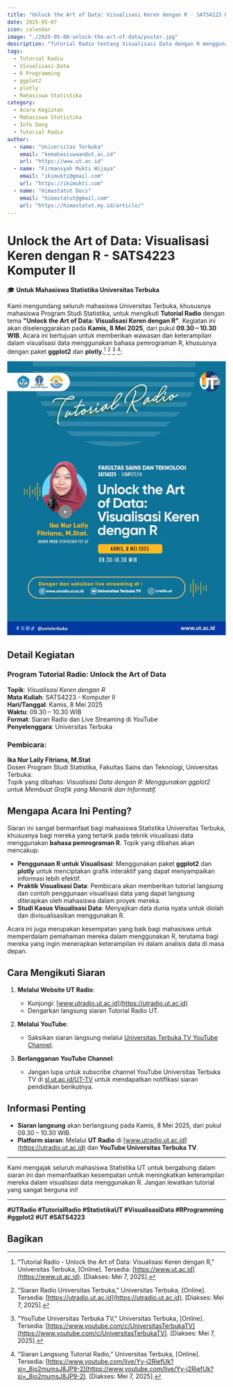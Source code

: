 ```yaml
---
title: "Unlock the Art of Data: Visualisasi Keren dengan R - SATS4223 Komputer II"
date: 2025-05-07
icon: calendar
image: "./2025-05-08-unlock-the-art-of-data/poster.jpg"
description: "Tutorial Radio tentang Visualisasi Data dengan R menggunakan ggplot2 dan plotly. Bergabunglah untuk meningkatkan keterampilan visualisasi data Anda!"
tags:
  - Tutorial Radio
  - Visualisasi Data
  - R Programming
  - ggplot2
  - plotly
  - Mahasiswa Statistika
category:
  - Acara Kegiatan
  - Mahasiswa Statistika
  - Info Dong
  - Tutorial Radio
author:
  - name: "Universitas Terbuka"
    email: "kemahasiswaan@ut.ac.id"
    url: "https://www.ut.ac.id"
  - name: "Firmansyah Mukti Wijaya"  
    email: "ikimukti@gmail.com"  
    url: "https://ikimukti.com"  
  - name: "Himastatut Docs"  
    email: "himastatut@gmail.com"  
    url: "https://himastatut.my.id/article/"  
---
```


# Unlock the Art of Data: Visualisasi Keren dengan R - SATS4223 Komputer II

🎓 **Untuk Mahasiswa Statistika Universitas Terbuka**  

Kami mengundang seluruh mahasiswa Universitas Terbuka, khususnya mahasiswa Program Studi Statistika, untuk mengikuti **Tutorial Radio** dengan tema **"Unlock the Art of Data: Visualisasi Keren dengan R"**. Kegiatan ini akan diselenggarakan pada **Kamis, 8 Mei 2025**, dari pukul **09.30 – 10.30 WIB**. Acara ini bertujuan untuk memberikan wawasan dan keterampilan dalam visualisasi data menggunakan bahasa pemrograman R, khususnya dengan paket **ggplot2** dan **plotly**.[^1] [^2] [^3] [^4]:

![Tutorial Radio - Unlock the Art of Data](./2025-05-08-unlock-the-art-of-data/poster.jpg)

## Detail Kegiatan
### Program Tutorial Radio: Unlock the Art of Data
**Topik**: *Visualisasi Keren dengan R*  
**Mata Kuliah**: SATS4223 - Komputer II  
**Hari/Tanggal**: Kamis, 8 Mei 2025  
**Waktu**: 09.30 – 10.30 WIB  
**Format**: Siaran Radio dan Live Streaming di YouTube  
**Penyelenggara**: Universitas Terbuka  

### Pembicara:
**Ika Nur Laily Fitriana, M.Stat**  
Dosen Program Studi Statistika, Fakultas Sains dan Teknologi, Universitas Terbuka.  
Topik yang dibahas: *Visualisasi Data dengan R: Menggunakan ggplot2 untuk Membuat Grafik yang Menarik dan Informatif.*

## Mengapa Acara Ini Penting?

Siaran ini sangat bermanfaat bagi mahasiswa Statistika Universitas Terbuka, khususnya bagi mereka yang tertarik pada teknik visualisasi data menggunakan **bahasa pemrograman R**. Topik yang dibahas akan mencakup:
- **Penggunaan R untuk Visualisasi**: Menggunakan paket **ggplot2** dan **plotly** untuk menciptakan grafik interaktif yang dapat menyampaikan informasi lebih efektif.
- **Praktik Visualisasi Data**: Pembicara akan memberikan tutorial langsung dan contoh penggunaan visualisasi data yang dapat langsung diterapkan oleh mahasiswa dalam proyek mereka.
- **Studi Kasus Visualisasi Data**: Menyajikan data dunia nyata untuk diolah dan divisualisasikan menggunakan R.

Acara ini juga merupakan kesempatan yang baik bagi mahasiswa untuk memperdalam pemahaman mereka dalam menggunakan R, terutama bagi mereka yang ingin menerapkan keterampilan ini dalam analisis data di masa depan.

## Cara Mengikuti Siaran
1. **Melalui Website UT Radio**:
   - Kunjungi: [www.utradio.ut.ac.id](https://utradio.ut.ac.id)  
   - Dengarkan langsung siaran Tutorial Radio UT.

2. **Melalui YouTube**:
   - Saksikan siaran langsung melalui [Universitas Terbuka TV YouTube Channel](https://www.youtube.com/live/Yy-j2RiefUk?si=_8jo2mumsJ8JP9-2).

3. **Berlangganan YouTube Channel**:
   - Jangan lupa untuk subscribe channel YouTube Universitas Terbuka TV di [sl.ut.ac.id/UT-TV](https://sl.ut.ac.id/UT-TV) untuk mendapatkan notifikasi siaran pendidikan berikutnya.

## Informasi Penting
- **Siaran langsung** akan berlangsung pada Kamis, 8 Mei 2025, dari pukul 09.30 – 10.30 WIB.
- **Platform siaran**: Melalui **UT Radio** di [www.utradio.ut.ac.id](https://utradio.ut.ac.id) dan **YouTube Universitas Terbuka TV**.

---

Kami mengajak seluruh mahasiswa Statistika UT untuk bergabung dalam siaran ini dan memanfaatkan kesempatan untuk meningkatkan keterampilan mereka dalam visualisasi data menggunakan R. Jangan lewatkan tutorial yang sangat berguna ini!

---

**#UTRadio #TutorialRadio #StatistikaUT #VisualisasiData #RProgramming #ggplot2 #UT #SATS4223**

[^1]: "Tutorial Radio - Unlock the Art of Data: Visualisasi Keren dengan R," Universitas Terbuka, [Online]. Tersedia: [https://www.ut.ac.id](https://www.ut.ac.id). [Diakses: Mei 7, 2025].  
[^2]: "Siaran Radio Universitas Terbuka," Universitas Terbuka, [Online]. Tersedia: [https://utradio.ut.ac.id](https://utradio.ut.ac.id). [Diakses: Mei 7, 2025].  
[^3]: "YouTube Universitas Terbuka TV," Universitas Terbuka, [Online]. Tersedia: [https://www.youtube.com/c/UniversitasTerbukaTV](https://www.youtube.com/c/UniversitasTerbukaTV). [Diakses: Mei 7, 2025].	
[^4]: "Siaran Langsung Tutorial Radio," Universitas Terbuka, [Online]. Tersedia: [https://www.youtube.com/live/Yy-j2RiefUk?si=_8jo2mumsJ8JP9-2](https://www.youtube.com/live/Yy-j2RiefUk?si=_8jo2mumsJ8JP9-2). [Diakses: Mei 7, 2025].

## Bagikan
<Share colorful />
<GitContributors />
<GitChangelog />